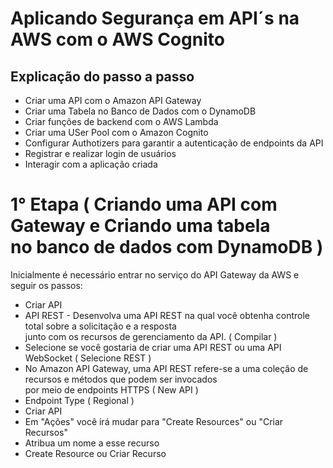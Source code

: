 # Aplicando Segurança em API´s na AWS com o AWS Cognito

## Explicação do passo a passo

- Criar uma API com o Amazon API Gateway
- Criar uma Tabela no Banco de Dados com o DynamoDB
- Criar funções de backend com o AWS Lambda
- Criar uma USer Pool com o Amazon Cognito
- Configurar Authotizers para garantir a autenticação de endpoints da API
- Registrar e realizar login de usuários
- Interagir com a aplicação criada

# 1° Etapa ( Criando uma API com Gateway e Criando uma tabela<br> no banco de dados com DynamoDB )

Inicialmente é necessário entrar no serviço do API Gateway da AWS e seguir os passos:

- Criar API
- API REST - Desenvolva uma API REST na qual você obtenha controle total sobre a solicitação e a resposta<br>
junto com os recursos de gerenciamento da API. ( Compilar )
- Selecione se você gostaria de criar uma API REST ou uma API WebSocket ( Selecione REST )
- No Amazon API Gateway, uma API REST refere-se a uma coleção de recursos e métodos que podem ser invocados<br>
por meio de endpoints HTTPS ( New API )
- Endpoint Type ( Regional )
- Criar API
- Em "Ações" você irá mudar para "Create Resources" ou "Criar Recursos"
- Atribua um nome a esse recurso
- Create Resource ou Criar Recurso
